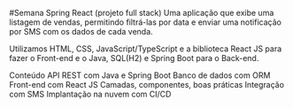 #Semana Spring React (projeto full stack)
Uma aplicação que exibe uma listagem de vendas, permitindo filtrá-las por data e enviar uma notificação por SMS com os dados de cada venda.

Utilizamos HTML, CSS, JavaScript/TypeScript e a biblioteca React JS para fazer o Front-end e o Java, SQL(H2) e Spring Boot para o Back-end.

Conteúdo
API REST com Java e Spring Boot
Banco de dados com ORM
Front-end com React JS
Camadas, componentes, boas práticas
Integração com SMS
Implantação na nuvem com CI/CD
